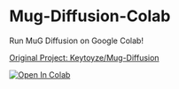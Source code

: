 # Mug-Diffusion-Colab

Run MuG Diffusion on Google Colab!

[Original Project: Keytoyze/Mug-Diffusion](https://github.com/Keytoyze/Mug-Diffusion)

<a href="https://colab.research.google.com/github/armv7a/Mug-Diffusion-Colab/blob/main/Mug_Diffusion.ipynb" target="_parent"><img src="https://colab.research.google.com/assets/colab-badge.svg" alt="Open In Colab"/></a>
